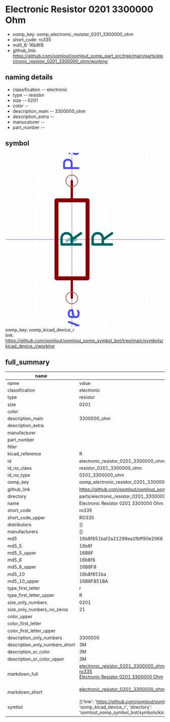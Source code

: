 # Electronic Resistor 0201 3300000 Ohm

  
* oomp_key: oomp_electronic_resistor_0201_3300000_ohm 
* short_code: ro335
* md5_6: 16b8f8  
* github_link: https://github.com/oomlout/oomlout_oomp_part_src/tree/main/parts/electronic_resistor_0201_3300000_ohm/working  
## naming details
* classification -- electronic
* type -- resistor
* size -- 0201
* color -- 
* description_main -- 3300000_ohm
* description_extra -- 
* manucaturer -- 
* part_number -- 



## symbol

![](symbol/0/working/working_600.png)  
oomp_key: oomp_kicad_device_r  
link: https://github.com/oomlout/oomlout_oomp_symbol_bot/tree/main/symbols/kicad_device_r/working  


## full_summary
| name | value | 
| --- | --- | 
| name | value | 
| classification | electronic | 
| type | resistor | 
| size | 0201 | 
| color |  | 
| description_main | 3300000_ohm | 
| description_extra |  | 
| manufacturer |  | 
| part_number |  | 
| filter |  | 
| kicad_reference | R | 
| id | electronic_resistor_0201_3300000_ohm | 
| id_no_class | resistor_0201_3300000_ohm | 
| id_no_type | 0201_3300000_ohm | 
| oomp_key | oomp_electronic_resistor_0201_3300000_ohm | 
| github_link | https://github.com/oomlout/oomlout_oomp_part_src/tree/main/parts/electronic_resistor_0201_3300000_ohm/working | 
| directory | parts/electronic_resistor_0201_3300000_ohm | 
| name | Electronic Resistor 0201 3300000 Ohm | 
| short_code | ro335 | 
| short_code_upper | RO335 | 
| distributors | [] | 
| manufacturers | [] | 
| md5 | 16b8f851baf2a21299ea2fbff90e2068 | 
| md5_5 | 16b8f | 
| md5_5_upper | 16B8F | 
| md5_6 | 16b8f8 | 
| md5_6_upper | 16B8F8 | 
| md5_10 | 16b8f851ba | 
| md5_10_upper | 16B8F851BA | 
| type_first_letter | r | 
| type_first_letter_upper | R | 
| size_only_numbers | 0201 | 
| size_only_numbers_no_zeros | 21 | 
| color_upper |  | 
| color_first_letter |  | 
| color_first_letter_upper |  | 
| description_only_numbers | 3300000 | 
| description_only_numbers_short | 3M | 
| description_or_color | 3M | 
| description_or_color_upper | 3M | 
| markdown_full | [electronic_resistor_0201_3300000_ohm](https://github.com/oomlout/oomlout_oomp_part_src/tree/main/parts/electronic_resistor_0201_3300000_ohm/working)<br>[ro335](https://github.com/oomlout/oomlout_oomp_part_src/tree/main/parts/electronic_resistor_0201_3300000_ohm/working)<br>[Electronic Resistor 0201 3300000 Ohm](https://github.com/oomlout/oomlout_oomp_part_src/tree/main/parts/electronic_resistor_0201_3300000_ohm/working)<br><br> | 
| markdown_short | [electronic_resistor_0201_3300000_ohm](https://github.com/oomlout/oomlout_oomp_part_src/tree/main/parts/electronic_resistor_0201_3300000_ohm/working)<br><br> | 
| symbol | [{'link': 'https://github.com/oomlout/oomlout_oomp_symbol_bot/tree/main/symbols/kicad_device_r', 'oomp_key': 'oomp_kicad_device_r', 'directory': 'oomlout_oomp_symbol_bot/symbols/kicad_device_r//working/working.kicad_sym'}] | 
